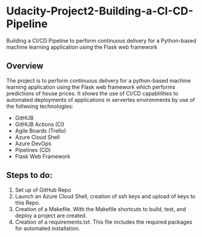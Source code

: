 # Udacity-Project2-Building-a-CI-CD-Pipeline
Building a CI/CD Pipeline to perform continuous delivery for a Python-based machine learning application using the Flask web framework

## Overview
The project is to perform continuous delivery for a python-based machine learning application using the Flask web framework which performs predictions of house prices. It shows the use of CI/CD capablilities to automated deployments of applications in serverles environments by use of the follwoing technologies:
- GitHUB
- GitHUB Actions (CI)
- Agile Boards (Trello)
- Azure Cloud Shell
- Azure DevOps
- Pipelines (CD)
- Flask Web Framework

## Steps to do:
1. Set up of GitHub Repo
2. Launch an Azure Cloud Shell, creation of ssh keys and upload of keys to this Repo.
3. Creation of a Makefile. With the Makefile shortcuts to build, test, and deploy a project are created.
4. Creation of a requirements.txt. This file includes the required packages for automated installation.
